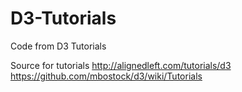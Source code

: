 # D3-Tutorials
Code from D3 Tutorials

Source for tutorials
  http://alignedleft.com/tutorials/d3
  https://github.com/mbostock/d3/wiki/Tutorials
